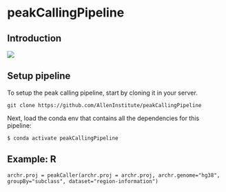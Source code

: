# peakCallingPipeline

## Introduction

![](https://github.com/AllenInstitute/peakCallingPipeline/blob/main/schematic.jpg)

## Setup pipeline

To setup the peak calling pipeline, start by cloning it in your server.

```
git clone https://github.com/AllenInstitute/peakCallingPipeline
```

Next, load the conda env that contains all the dependencies for this pipeline:
```
$ conda activate peakCallingPipeline
```

## Example: R
```
archr.proj = peakCaller(archr.proj = archr.proj, archr.genome="hg38", groupBy="subclass", dataset="region-information")
```
